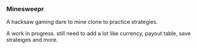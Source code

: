 ### Minesweepr
A hacksaw gaming dare  to mine clone to practice strategies.

A work in progress. still need to add a lot like currency, payout table, save strateiges and more.
